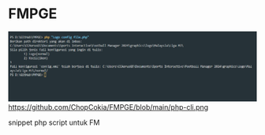 # FMPGE

![Cli Screenshot](https://github.com/ChopCokia/FMPGE/blob/main/php-cli.png)https://github.com/ChopCokia/FMPGE/blob/main/php-cli.png

 snippet php script untuk FM
